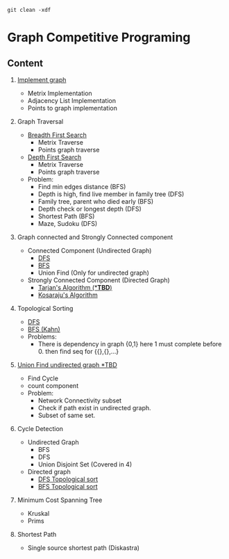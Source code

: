```
git clean -xdf
```

# Graph Competitive Programing

## Content

1. [Implement graph](ImplementGraph_1.java)
    - Metrix Implementation
    - Adjacency List Implementation
    - Points to graph implementation

1. Graph Traversal
    - [Breadth First Search](Traverse_BFS_2.java)
        - Metrix Traverse
        - Points graph traverse
    - [Depth First Search](Traverse_DFS_3.java)
        - Metrix Traverse
        - Points graph traverse
    - Problem:
        - Find min edges distance (BFS)
        - Depth is high, find live member in family tree (DFS)
        - Family tree, parent who died early (BFS)
        - Depth check or longest depth (DFS)
        - Shortest Path (BFS)
        - Maze, Sudoku (DFS)

1. Graph connected and Strongly Connected component
    - Connected Component (Undirected Graph)
        - [DFS](ConnectedGraph_3.java)
        - [BFS](ConnectedGraph_3.java)
        - Union Find (Only for undirected graph)
    - Strongly Connected Component (Directed Graph)
        - [Tarjan's Algorithm (***TBD**)](StronglyConnectedTarjan.java)
        - [Kosaraju's Algorithm](StronglyConnectedKosaraju.java)

1. Topological Sorting
    - [DFS](TopologicalSortDFS.java)
    - [BFS (Kahn)](TopologicalSortBFS.java)
    - Problems:
        - There is dependency in graph {0,1} here 1 must complete before 0. then find seq for {{},{},...}

1. [Union Find undirected graph *TBD](UnionFind.java)
    - Find Cycle
    - count component
    - Problem:
        - Network Connectivity subset
        - Check if path exist in undirected graph.
        - Subset of same set.

1. Cycle Detection
    - Undirected Graph
        - BFS
        - DFS
        - Union Disjoint Set (Covered in 4)
    - Directed graph
        - [DFS Topological sort](TopologicalSortDFS.java)
        - [BFS Topological sort](TopologicalSortBFS.java)

1. Minimum Cost Spanning Tree
    - Kruskal
    - Prims

1. Shortest Path
    - Single source shortest path (Diskastra)
